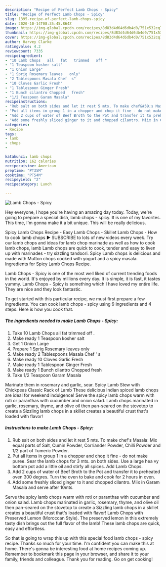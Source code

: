 ```yaml
---
description: "Recipe of Perfect Lamb Chops - Spicy"
title: "Recipe of Perfect Lamb Chops - Spicy"
slug: 1395-recipe-of-perfect-lamb-chops-spicy
date: 2020-10-14T08:35:45.864Z
image: https://img-global.cpcdn.com/recipes/8d83d4d64d6db4d0/751x532cq70/lamb-chops-spicy-recipe-main-photo.jpg
thumbnail: https://img-global.cpcdn.com/recipes/8d83d4d64d6db4d0/751x532cq70/lamb-chops-spicy-recipe-main-photo.jpg
cover: https://img-global.cpcdn.com/recipes/8d83d4d64d6db4d0/751x532cq70/lamb-chops-spicy-recipe-main-photo.jpg
author: Harvey Clarke
ratingvalue: 4.2
reviewcount: 7335
recipeingredient:
- "10 Lamb Chops   all   fat   trimmed   off "
- "1 Teaspoon kosher salt"
- "1 Onion Large"
- "1 Sprig Rosemary leaves   only"
- "2 Tablespoons Masala Chef  s"
- "10 Cloves Garlic Fresh"
- "1 Tablespoon Ginger Fresh"
- "1 Bunch cilantro Chopped   fresh"
- "1/2 Teaspoon Garam Masala"
recipeinstructions:
- "Rub salt on both sides and let it rest 5 mts. To make chef&#39;s Masala: Mix equal parts of Salt, Cumin Powder, Corriander Powder, Chilli Powder and 1/2 part of Tumeric Powder."
- "Put all items in group 1 in a chopper and chop it fine - do not make puree. Sear the lamb chops for 3 mts. on both sides. Use a large hea vy bottom pot add a little oil and stirfy all spices. Add Lamb Chops."
- "Add 2 cups of water of Beef Broth to the Pot and transfer it to preheated oven 300 degres. Turn the oven to bake and cook for 2 hours in oven."
- "Add some freshly sliced ginger to it and chopped cilantro. Miix in Garam Masala and serve after 10mts."
categories:
- Recipe
tags:
- lamb
- chops
- 

katakunci: lamb chops  
nutrition: 162 calories
recipecuisine: American
preptime: "PT35M"
cooktime: "PT54M"
recipeyield: "2"
recipecategory: Lunch

---
```



![Lamb Chops - Spicy](https://img-global.cpcdn.com/recipes/8d83d4d64d6db4d0/751x532cq70/lamb-chops-spicy-recipe-main-photo.jpg)

Hey everyone, I hope you're having an amazing day today. Today, we're going to prepare a special dish, lamb chops - spicy. It is one of my favorites. This time, I'm gonna make it a bit unique. This will be really delicious.

Spicy Lamb Chops Recipe - Easy Lamb Chops - Skillet Lamb Chops - How to cook lamb chops ► SUBSCRIBE to lots of new videos every week. Try our lamb chops and ideas for lamb chop marinade as well as how to cook lamb chops, lamb Lamb chops are quick to cook, tender and easy to liven up with marinades - try sizzling tandoori. Spicy Lamb chops is delicious and made with Mutton chops cooked with yogurt and a spicy masala. Ingredients for Spicy Lamb Chops Recipe.

Lamb Chops - Spicy is one of the most well liked of current trending foods in the world. It's enjoyed by millions every day. It is simple, it is fast, it tastes yummy. Lamb Chops - Spicy is something which I have loved my entire life. They are nice and they look fantastic.


To get started with this particular recipe, we must first prepare a few ingredients. You can cook lamb chops - spicy using 9 ingredients and 4 steps. Here is how you cook that.

<!--inarticleads1-->

##### The ingredients needed to make Lamb Chops - Spicy:

1. Take 10 Lamb Chops   all   fat   trimmed   off .
1. Make ready 1 Teaspoon kosher salt
1. Get 1 Onion Large
1. Prepare 1 Sprig Rosemary leaves   only
1. Make ready 2 Tablespoons Masala Chef &#39; s
1. Make ready 10 Cloves Garlic Fresh
1. Make ready 1 Tablespoon Ginger Fresh
1. Make ready 1 Bunch cilantro Chopped   fresh
1. Take 1/2 Teaspoon Garam Masala


Marinate them in rosemary and garlic, sear. Spicy Lamb Stew with Chickpeas Classic Rack of Lamb These delicious Indian spiced lamb chops are ideal for weekend indulgence! Serve the spicy lamb chops warm with roti or paranthas with cucumber and onion salad. Lamb chops marinated in garlic, rosemary, thyme, and olive oil then pan-seared on the stovetop to create a Sizzling lamb chops in a skillet creates a beautiful crust that&#39;s loaded with flavor! 

<!--inarticleads2-->

##### Instructions to make Lamb Chops - Spicy:

1. Rub salt on both sides and let it rest 5 mts. To make chef&#39;s Masala: Mix equal parts of Salt, Cumin Powder, Corriander Powder, Chilli Powder and 1/2 part of Tumeric Powder.
1. Put all items in group 1 in a chopper and chop it fine - do not make puree. Sear the lamb chops for 3 mts. on both sides. Use a large hea vy bottom pot add a little oil and stirfy all spices. Add Lamb Chops.
1. Add 2 cups of water of Beef Broth to the Pot and transfer it to preheated oven 300 degres. Turn the oven to bake and cook for 2 hours in oven.
1. Add some freshly sliced ginger to it and chopped cilantro. Miix in Garam Masala and serve after 10mts.


Serve the spicy lamb chops warm with roti or paranthas with cucumber and onion salad. Lamb chops marinated in garlic, rosemary, thyme, and olive oil then pan-seared on the stovetop to create a Sizzling lamb chops in a skillet creates a beautiful crust that&#39;s loaded with flavor! Lamb Chops with Preserved Lemon (Moroccan Style). The preserved lemon in this extremely tasty dish brings out the full flavor of the lamb! These lamb chops are quick, easy and effortless. 

So that is going to wrap this up with this special food lamb chops - spicy recipe. Thanks so much for your time. I'm confident you can make this at home. There's gonna be interesting food at home recipes coming up. Remember to bookmark this page in your browser, and share it to your family, friends and colleague. Thank you for reading. Go on get cooking!
